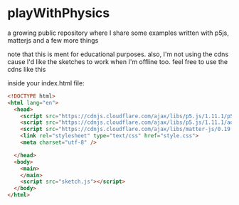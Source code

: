 # playWithPhysics

a growing public repository where I share some examples written with p5js, matterjs and a few more things

note that this is ment for educational purposes. also, I'm not using the cdns cause I'd like the sketches to work when I'm offline too. feel free to use the cdns like this

inside your index.html file:

```html
<!DOCTYPE html>
<html lang="en">
  <head>
    <script src="https://cdnjs.cloudflare.com/ajax/libs/p5.js/1.11.1/p5.js"></script>
    <script src="https://cdnjs.cloudflare.com/ajax/libs/p5.js/1.11.1/addons/p5.sound.min.js"></script>
    <script src="https://cdnjs.cloudflare.com/ajax/libs/matter-js/0.19.0/matter.min.js"></script>
    <link rel="stylesheet" type="text/css" href="style.css">
    <meta charset="utf-8" />

  </head>
  <body>
    <main>
    </main>
    <script src="sketch.js"></script>
  </body>
</html>


```
